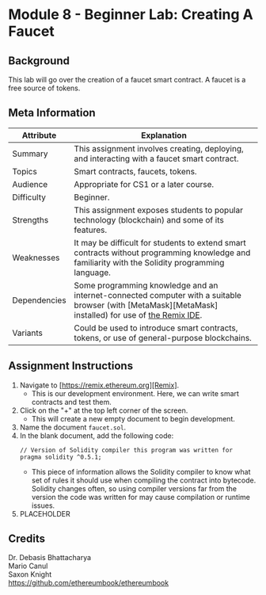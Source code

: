 # Module 8 - Beginner Lab: Creating A Faucet

## Background
This lab will go over the creation of a faucet smart contract. A faucet is a free source of tokens.

## Meta Information
| Attribute | Explanation |
| - | - |
| Summary | This assignment involves creating, deploying, and interacting with a faucet smart contract. |
| Topics  | Smart contracts, faucets, tokens. |
| Audience | Appropriate for CS1 or a later course. |
| Difficulty | Beginner. |
| Strengths | This assignment exposes students to popular technology (blockchain) and some of its features. |
| Weaknesses | It may be difficult for students to extend smart contracts without programming knowledge and familiarity with the Solidity programming language. |
| Dependencies | Some programming knowledge and an internet-connected computer with a suitable browser (with [MetaMask][MetaMask] installed) for use of [the Remix IDE][Remix]. |
| Variants | Could be used to introduce smart contracts, tokens, or use of general-purpose blockchains. |

## Assignment Instructions
1. Navigate to [https://remix.ethereum.org][Remix].
    * This is our development environment. Here, we can write smart contracts and test them.
2. Click on the "+" at the top left corner of the screen.
    * This will create a new empty document to begin development.
3. Name the document `faucet.sol`.
4. In the blank document, add the following code:
    ```solidity
    // Version of Solidity compiler this program was written for
    pragma solidity ^0.5.1;
    ```
    * This piece of information allows the Solidity compiler to know what set of rules it should use when compiling the contract into bytecode. Solidity changes often, so using compiler versions far from the version the code was written for may cause compilation or runtime issues.
5. PLACEHOLDER

## Credits
Dr. Debasis Bhattacharya  
Mario Canul  
Saxon Knight  
https://github.com/ethereumbook/ethereumbook  

[Remix]: https://remix.ethereum.org
